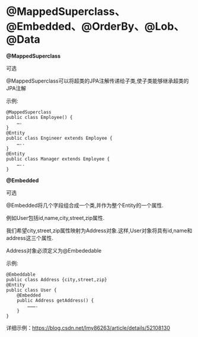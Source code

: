 # @MappedSuperclass、@Embedded、@OrderBy、@Lob、@Data

**@MappedSuperclass**

可选

@MappedSuperclass可以将超类的JPA注解传递给子类,使子类能够继承超类的JPA注解

示例:

```
@MappedSuperclass
public class Employee() {
    ….
}
@Entity
public class Engineer extends Employee {
    …..
}
@Entity
public class Manager extends Employee {
    …..
}
```

**@Embedded**

可选

@Embedded将几个字段组合成一个类,并作为整个Entity的一个属性.

例如User包括id,name,city,street,zip属性.

我们希望city,street,zip属性映射为Address对象.这样,User对象将具有id,name和address这三个属性.

Address对象必须定义为@Embededable

示例:

```
@Embeddable
public class Address {city,street,zip}
@Entity
public class User {
    @Embedded
    public Address getAddress() {
        ……….
    }
}
```

详细示例：https://blog.csdn.net/lmy86263/article/details/52108130

